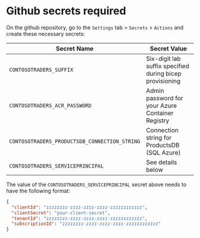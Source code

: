 # Github secrets required

On the github repository, go to the `Settings` tab > `Secrets` > `Actions` and create these necessary secrets:

| Secret Name                                   | Secret Value                                             |
| --------------------------------------------- | -------------------------------------------------------- |
| `CONTOSOTRADERS_SUFFIX`                       | Six-digit lab suffix specified during bicep provisioning |
| `CONTOSOTRADERS_ACR_PASSWORD`                 | Admin password for your Azure Container Registry         |
| `CONTOSOTRADERS_PRODUCTSDB_CONNECTION_STRING` | Connection string for ProductsDB (SQL Azure)             |
| `CONTOSOTRADERS_SERVICEPRINCIPAL`             | See details below                                        |

The value of the `CONTOSOTRADERS_SERVICEPRINCIPAL` secret above needs to have the following format:

```json
{
  "clientId": "zzzzzzzz-zzzz-zzzz-zzzz-zzzzzzzzzzzz",
  "clientSecret": "your-client-secret",
  "tenantId": "zzzzzzzz-zzzz-zzzz-zzzz-zzzzzzzzzzzz",
  "subscriptionId": "zzzzzzzz-zzzz-zzzz-zzzz-zzzzzzzzzzzz"
}
```
